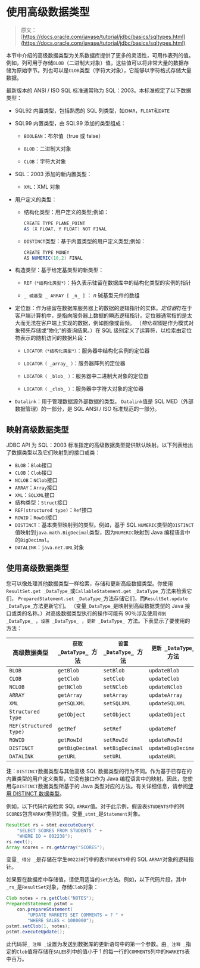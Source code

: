 # 使用高级数据类型

> 原文： [https://docs.oracle.com/javase/tutorial/jdbc/basics/sqltypes.html](https://docs.oracle.com/javase/tutorial/jdbc/basics/sqltypes.html)

本节中介绍的高级数据类型为关系数据库提供了更多的灵活性，可用作表列的值。例如，列可用于存储`BLOB`（二进制大对象）值，这些值可以将非常大量的数据存储为原始字节。列也可以是`CLOB`类型（字符大对象），它能够以字符格式存储大量数据。

最新版本的 ANSI / ISO SQL 标准通常称为 SQL：2003。本标准规定了以下数据类型：

*   SQL92 内置类型，包括熟悉的 SQL 列类型，如`CHAR`，`FLOAT`和`DATE`

*   SQL99 内置类型，由 SQL99 添加的类型组成：

    *   `BOOLEAN`：布尔值（true 或 false）

    *   `BLOB`：二进制大对象

    *   `CLOB`：字符大对象

*   SQL：2003 添加的新内置类型：

    *   `XML`：XML 对象

*   用户定义的类型：

    *   结构化类型：用户定义的类型;例如：

        ```java
        CREATE TYPE PLANE_POINT
        AS (X FLOAT, Y FLOAT) NOT FINAL

        ```

    *   `DISTINCT`类型：基于内置类型的用户定义类型;例如：

        ```java
        CREATE TYPE MONEY
        AS NUMERIC(10,2) FINAL

        ```

*   构造类型：基于给定基类型的新类型：

    *   `REF（*结构化类型*）`：持久表示驻留在数据库中的结构化类型的实例的指针

    *   `_ 碱基型 _ ARRAY [ _n_ ]` ： _n_ 碱基型元件的数组

*   定位器：作为驻留在数据库服务器上的数据的逻辑指针的实体。*定位器*存在于客户端计算机中，是指向服务器上数据的瞬态逻辑指针。定位器通常指的是太大而无法在客户端上实现的数据，例如图像或音频。 （*物化视图*是作为模式对象预先存储或“物化”的查询结果。）在 SQL 级别定义了运算符，以检索由定位符表示的随机访问的数据片段：

    *   `LOCATOR（*结构化类型*）`：服务器中结构化实例的定位器

    *   `LOCATOR（ _array_ ）`：服务器阵列的定位器

    *   `LOCATOR（ _blob_ ）`：服务器中二进制大对象的定位器

    *   `LOCATOR（ _clob_ ）`：服务器中字符大对象的定位器

*   `Datalink`：用于管理数据源外部数据的类型。 `Datalink`值是 SQL MED（外部数据管理）的一部分，是 SQL ANSI / ISO 标准规范的一部分。

## 映射高级数据类型

JDBC API 为 SQL：2003 标准指定的高级数据类型提供默认映射。以下列表给出了数据类型以及它们映射到的接口或类：

*   `BLOB`：`Blob`接口
*   `CLOB`：`Clob`接口
*   `NCLOB`：`NClob`接口
*   `ARRAY`：`Array`接口
*   `XML`：`SQLXML`接口
*   结构类型：`Struct`接口
*   `REF(structured type)`：`Ref`接口
*   `ROWID`：`RowId`接口
*   `DISTINCT`：基本类型映射到的类型。例如，基于 SQL `NUMERIC`类型的`DISTINCT`值映射到`java.math.BigDecimal`类型，因为`NUMERIC`映射到 Java 编程语言中的`BigDecimal`。
*   `DATALINK`：`java.net.URL`对象

## 使用高级数据类型

您可以像处理其他数据类型一样检索，存储和更新高级数据类型。你使用`ResultSet.get _DataType_`或`CallableStatement.get _DataType_`方法来检索它们， `PreparedStatement.set _DataType_`方法存储它们，而`ResultSet.update _DataType_`方法更新它们。 （变量`_DataType_`是映射到高级数据类型的 Java 接口或类的名称。）对高级数据类型执行的操作可能有 90％涉及使用`得到 _DataType_ `，`设置 _DataType_ `，`更新 _DataType_ `方法。下表显示了要使用的方法：

| **高级数据类型** | **`获取 _DataType_ `方法** | **`设置 _DataType_ `方法** | **`更新 _DataType_ `方法** |
| --- | --- | --- | --- |
| `BLOB` | `getBlob` | `setBlob` | `updateBlob` |
| `CLOB` | `getClob` | `setClob` | `updateClob` |
| `NCLOB` | `getNClob` | `setNClob` | `updateNClob` |
| `ARRAY` | `getArray` | `setArray` | `updateArray` |
| `XML` | `getSQLXML` | `setSQLXML` | `updateSQLXML` |
| `Structured type` | `getObject` | `setObject` | `updateObject` |
| `REF(structured type)` | `getRef` | `setRef` | `updateRef` |
| `ROWID` | `getRowId` | `setRowId` | `updateRowId` |
| `DISTINCT` | `getBigDecimal` | `setBigDecimal` | `updateBigDecimal` |
| `DATALINK` | `getURL` | `setURL` | `updateURL` |

**注**：`DISTINCT`数据类型与其他高级 SQL 数据类型的行为不同。作为基于已存在的内置类型的用户定义类型，它没有接口作为 Java 编程语言中的映射。因此，您使用与`DISTINCT`数据类型所基于的 Java 类型对应的方法。有关详细信息，请参阅[使用 DISTINCT 数据类型](distinct.html)。

例如，以下代码片段检索 SQL `ARRAY`值。对于此示例，假设表`STUDENTS`中的列`SCORES`包含`ARRAY`类型的值。变量`_stmt_`是`Statement`对象。

```java
ResultSet rs = stmt.executeQuery(
    "SELECT SCORES FROM STUDENTS " +
    "WHERE ID = 002238");
rs.next();
Array scores = rs.getArray("SCORES");

```

变量`_ 得分 _`是存储在学生`002238`行中的表`STUDENTS`中的 SQL `ARRAY`对象的逻辑指针。

如果要在数据库中存储值，请使用适当的`set`方法。例如，以下代码片段，其中`_rs_`是`ResultSet`对象，存储`Clob`对象：

```java
Clob notes = rs.getClob("NOTES");
PreparedStatement pstmt =
    con.prepareStatement(
        "UPDATE MARKETS SET COMMENTS = ? " +
        "WHERE SALES < 1000000");
pstmt.setClob(1, notes);
pstmt.executeUpdate();

```

此代码将`_ 注释 _`设置为发送到数据库的更新语句中的第一个参数。由`_ 注释 _`指定的`Clob`值将存储在`SALES`列中的值小于 1 的每一行的`COMMENTS`列中的`MARKETS`表中百万。